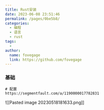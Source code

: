 ```yaml
---
title: Rust安装
date: 2023-06-08 23:51:46
permalink: /pages/0be5b8/
categories:
  - 编程
  - 语言
  - rust
tags:
  - 
author: 
  name: fovegage
  link: https://github.com/fovegage
---
```

### 基础
```
# 配置
https://segmentfault.com/a/1190000017782831
```
![[Pasted image 20230518181633.png]]